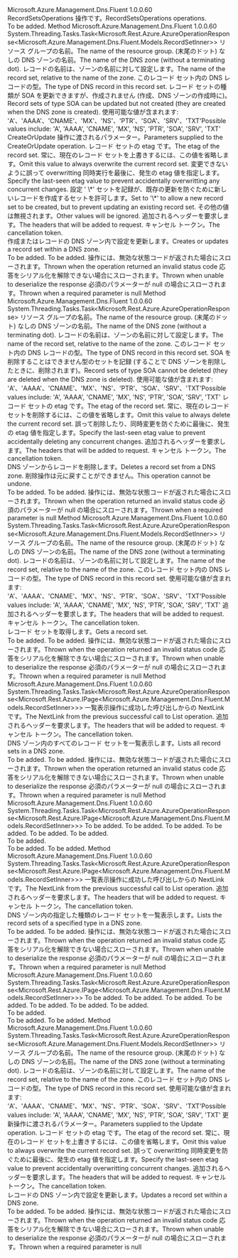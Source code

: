 <Type Name="IRecordSetsOperations" FullName="Microsoft.Azure.Management.Dns.Fluent.IRecordSetsOperations">
  <TypeSignature Language="C#" Value="public interface IRecordSetsOperations" />
  <TypeSignature Language="ILAsm" Value=".class public interface auto ansi abstract IRecordSetsOperations" />
  <TypeSignature Language="DocId" Value="T:Microsoft.Azure.Management.Dns.Fluent.IRecordSetsOperations" />
  <TypeSignature Language="VB.NET" Value="Public Interface IRecordSetsOperations" />
  <TypeSignature Language="F#" Value="type IRecordSetsOperations = interface" />
  <AssemblyInfo>
    <AssemblyName>Microsoft.Azure.Management.Dns.Fluent</AssemblyName>
    <AssemblyVersion>1.0.0.60</AssemblyVersion>
  </AssemblyInfo>
  <Interfaces />
  <Docs>
    <summary>
            <span data-ttu-id="7d63b-101">RecordSetsOperations 操作です。</span><span class="sxs-lookup"><span data-stu-id="7d63b-101">RecordSetsOperations operations.</span></span>
            </summary>
    <remarks>To be added.</remarks>
  </Docs>
  <Members>
    <Member MemberName="CreateOrUpdateWithHttpMessagesAsync">
      <MemberSignature Language="C#" Value="public System.Threading.Tasks.Task&lt;Microsoft.Rest.Azure.AzureOperationResponse&lt;Microsoft.Azure.Management.Dns.Fluent.Models.RecordSetInner&gt;&gt; CreateOrUpdateWithHttpMessagesAsync (string resourceGroupName, string zoneName, string relativeRecordSetName, Microsoft.Azure.Management.Dns.Fluent.Models.RecordType recordType, Microsoft.Azure.Management.Dns.Fluent.Models.RecordSetInner parameters, string ifMatch = null, string ifNoneMatch = null, System.Collections.Generic.Dictionary&lt;string,System.Collections.Generic.List&lt;string&gt;&gt; customHeaders = null, System.Threading.CancellationToken cancellationToken = null);" />
      <MemberSignature Language="ILAsm" Value=".method public hidebysig newslot virtual instance class System.Threading.Tasks.Task`1&lt;class Microsoft.Rest.Azure.AzureOperationResponse`1&lt;class Microsoft.Azure.Management.Dns.Fluent.Models.RecordSetInner&gt;&gt; CreateOrUpdateWithHttpMessagesAsync(string resourceGroupName, string zoneName, string relativeRecordSetName, valuetype Microsoft.Azure.Management.Dns.Fluent.Models.RecordType recordType, class Microsoft.Azure.Management.Dns.Fluent.Models.RecordSetInner parameters, string ifMatch, string ifNoneMatch, class System.Collections.Generic.Dictionary`2&lt;string, class System.Collections.Generic.List`1&lt;string&gt;&gt; customHeaders, valuetype System.Threading.CancellationToken cancellationToken) cil managed" />
      <MemberSignature Language="DocId" Value="M:Microsoft.Azure.Management.Dns.Fluent.IRecordSetsOperations.CreateOrUpdateWithHttpMessagesAsync(System.String,System.String,System.String,Microsoft.Azure.Management.Dns.Fluent.Models.RecordType,Microsoft.Azure.Management.Dns.Fluent.Models.RecordSetInner,System.String,System.String,System.Collections.Generic.Dictionary{System.String,System.Collections.Generic.List{System.String}},System.Threading.CancellationToken)" />
      <MemberSignature Language="F#" Value="abstract member CreateOrUpdateWithHttpMessagesAsync : string * string * string * Microsoft.Azure.Management.Dns.Fluent.Models.RecordType * Microsoft.Azure.Management.Dns.Fluent.Models.RecordSetInner * string * string * System.Collections.Generic.Dictionary&lt;string, System.Collections.Generic.List&lt;string&gt;&gt; * System.Threading.CancellationToken -&gt; System.Threading.Tasks.Task&lt;Microsoft.Rest.Azure.AzureOperationResponse&lt;Microsoft.Azure.Management.Dns.Fluent.Models.RecordSetInner&gt;&gt;" Usage="iRecordSetsOperations.CreateOrUpdateWithHttpMessagesAsync (resourceGroupName, zoneName, relativeRecordSetName, recordType, parameters, ifMatch, ifNoneMatch, customHeaders, cancellationToken)" />
      <MemberType>Method</MemberType>
      <AssemblyInfo>
        <AssemblyName>Microsoft.Azure.Management.Dns.Fluent</AssemblyName>
        <AssemblyVersion>1.0.0.60</AssemblyVersion>
      </AssemblyInfo>
      <ReturnValue>
        <ReturnType>System.Threading.Tasks.Task&lt;Microsoft.Rest.Azure.AzureOperationResponse&lt;Microsoft.Azure.Management.Dns.Fluent.Models.RecordSetInner&gt;&gt;</ReturnType>
      </ReturnValue>
      <Parameters>
        <Parameter Name="resourceGroupName" Type="System.String" />
        <Parameter Name="zoneName" Type="System.String" />
        <Parameter Name="relativeRecordSetName" Type="System.String" />
        <Parameter Name="recordType" Type="Microsoft.Azure.Management.Dns.Fluent.Models.RecordType" />
        <Parameter Name="parameters" Type="Microsoft.Azure.Management.Dns.Fluent.Models.RecordSetInner" />
        <Parameter Name="ifMatch" Type="System.String" />
        <Parameter Name="ifNoneMatch" Type="System.String" />
        <Parameter Name="customHeaders" Type="System.Collections.Generic.Dictionary&lt;System.String,System.Collections.Generic.List&lt;System.String&gt;&gt;" />
        <Parameter Name="cancellationToken" Type="System.Threading.CancellationToken" />
      </Parameters>
      <Docs>
        <param name="resourceGroupName">
            <span data-ttu-id="7d63b-102">リソース グループの名前。</span><span class="sxs-lookup"><span data-stu-id="7d63b-102">The name of the resource group.</span></span>
            </param>
        <param name="zoneName">
            <span data-ttu-id="7d63b-103">(末尾のドット) なしの DNS ゾーンの名前。</span><span class="sxs-lookup"><span data-stu-id="7d63b-103">The name of the DNS zone (without a terminating dot).</span></span>
            </param>
        <param name="relativeRecordSetName">
            <span data-ttu-id="7d63b-104">レコードの名前は、ゾーンの名前に対して設定します。</span><span class="sxs-lookup"><span data-stu-id="7d63b-104">The name of the record set, relative to the name of the zone.</span></span>
            </param>
        <param name="recordType">
            <span data-ttu-id="7d63b-105">このレコード セット内の DNS レコードの型。</span><span class="sxs-lookup"><span data-stu-id="7d63b-105">The type of DNS record in this record set.</span></span> <span data-ttu-id="7d63b-106">レコード セットの種類が SOA を更新できますが、作成されません (作成、DNS ゾーンの作成時に)。</span><span class="sxs-lookup"><span data-stu-id="7d63b-106">Record sets of type SOA can be updated but not created (they are created when the DNS zone is created).</span></span> <span data-ttu-id="7d63b-107">使用可能な値が含まれます: 'A'、'AAAA'、'CNAME'、'MX'、'NS'、'PTR'、'SOA'、'SRV'、'TXT'</span><span class="sxs-lookup"><span data-stu-id="7d63b-107">Possible values include: 'A', 'AAAA', 'CNAME', 'MX', 'NS', 'PTR', 'SOA', 'SRV', 'TXT'</span></span>
            </param>
        <param name="parameters">
            <span data-ttu-id="7d63b-108">CreateOrUpdate 操作に渡されるパラメーター。</span><span class="sxs-lookup"><span data-stu-id="7d63b-108">Parameters supplied to the CreateOrUpdate operation.</span></span>
            </param>
        <param name="ifMatch">
            <span data-ttu-id="7d63b-109">レコード セットの etag です。</span><span class="sxs-lookup"><span data-stu-id="7d63b-109">The etag of the record set.</span></span> <span data-ttu-id="7d63b-110">常に、現在のレコード セットを上書きするには、この値を省略します。</span><span class="sxs-lookup"><span data-stu-id="7d63b-110">Omit this value to always overwrite the current record set.</span></span> <span data-ttu-id="7d63b-111">変更できないように誤って overwritting 同時実行を最後に、発生の etag 値を指定します。</span><span class="sxs-lookup"><span data-stu-id="7d63b-111">Specify the last-seen etag value to prevent accidentally overwritting any concurrent changes.</span></span>
            </param>
        <param name="ifNoneMatch">
            <span data-ttu-id="7d63b-112">設定 ' \*' セットを記録が、既存の更新を防ぐために新しいレコードを作成するセットを許可します。</span><span class="sxs-lookup"><span data-stu-id="7d63b-112">Set to '\*' to allow a new record set to be created, but to prevent updating an existing record set.</span></span> <span data-ttu-id="7d63b-113">その他の値は無視されます。</span><span class="sxs-lookup"><span data-stu-id="7d63b-113">Other values will be ignored.</span></span>
            </param>
        <param name="customHeaders">
            <span data-ttu-id="7d63b-114">追加されるヘッダーを要求します。</span><span class="sxs-lookup"><span data-stu-id="7d63b-114">The headers that will be added to request.</span></span>
            </param>
        <param name="cancellationToken">
            <span data-ttu-id="7d63b-115">キャンセル トークン。</span><span class="sxs-lookup"><span data-stu-id="7d63b-115">The cancellation token.</span></span>
            </param>
        <summary>
            <span data-ttu-id="7d63b-116">作成またはレコードの DNS ゾーン内で設定を更新します。</span><span class="sxs-lookup"><span data-stu-id="7d63b-116">Creates or updates a record set within a DNS zone.</span></span>
            </summary>
        <returns>To be added.</returns>
        <remarks>To be added.</remarks>
        <exception cref="T:Microsoft.Rest.Azure.CloudException">
            <span data-ttu-id="7d63b-117">操作には、無効な状態コードが返された場合にスローされます。</span><span class="sxs-lookup"><span data-stu-id="7d63b-117">Thrown when the operation returned an invalid status code</span></span>
            </exception>
        <exception cref="T:Microsoft.Rest.SerializationException">
            <span data-ttu-id="7d63b-118">応答をシリアル化を解除できない場合にスローされます。</span><span class="sxs-lookup"><span data-stu-id="7d63b-118">Thrown when unable to deserialize the response</span></span>
            </exception>
        <exception cref="T:Microsoft.Rest.ValidationException">
            <span data-ttu-id="7d63b-119">必須のパラメーターが null の場合にスローされます。</span><span class="sxs-lookup"><span data-stu-id="7d63b-119">Thrown when a required parameter is null</span></span>
            </exception>
      </Docs>
    </Member>
    <Member MemberName="DeleteWithHttpMessagesAsync">
      <MemberSignature Language="C#" Value="public System.Threading.Tasks.Task&lt;Microsoft.Rest.Azure.AzureOperationResponse&gt; DeleteWithHttpMessagesAsync (string resourceGroupName, string zoneName, string relativeRecordSetName, Microsoft.Azure.Management.Dns.Fluent.Models.RecordType recordType, string ifMatch = null, System.Collections.Generic.Dictionary&lt;string,System.Collections.Generic.List&lt;string&gt;&gt; customHeaders = null, System.Threading.CancellationToken cancellationToken = null);" />
      <MemberSignature Language="ILAsm" Value=".method public hidebysig newslot virtual instance class System.Threading.Tasks.Task`1&lt;class Microsoft.Rest.Azure.AzureOperationResponse&gt; DeleteWithHttpMessagesAsync(string resourceGroupName, string zoneName, string relativeRecordSetName, valuetype Microsoft.Azure.Management.Dns.Fluent.Models.RecordType recordType, string ifMatch, class System.Collections.Generic.Dictionary`2&lt;string, class System.Collections.Generic.List`1&lt;string&gt;&gt; customHeaders, valuetype System.Threading.CancellationToken cancellationToken) cil managed" />
      <MemberSignature Language="DocId" Value="M:Microsoft.Azure.Management.Dns.Fluent.IRecordSetsOperations.DeleteWithHttpMessagesAsync(System.String,System.String,System.String,Microsoft.Azure.Management.Dns.Fluent.Models.RecordType,System.String,System.Collections.Generic.Dictionary{System.String,System.Collections.Generic.List{System.String}},System.Threading.CancellationToken)" />
      <MemberSignature Language="F#" Value="abstract member DeleteWithHttpMessagesAsync : string * string * string * Microsoft.Azure.Management.Dns.Fluent.Models.RecordType * string * System.Collections.Generic.Dictionary&lt;string, System.Collections.Generic.List&lt;string&gt;&gt; * System.Threading.CancellationToken -&gt; System.Threading.Tasks.Task&lt;Microsoft.Rest.Azure.AzureOperationResponse&gt;" Usage="iRecordSetsOperations.DeleteWithHttpMessagesAsync (resourceGroupName, zoneName, relativeRecordSetName, recordType, ifMatch, customHeaders, cancellationToken)" />
      <MemberType>Method</MemberType>
      <AssemblyInfo>
        <AssemblyName>Microsoft.Azure.Management.Dns.Fluent</AssemblyName>
        <AssemblyVersion>1.0.0.60</AssemblyVersion>
      </AssemblyInfo>
      <ReturnValue>
        <ReturnType>System.Threading.Tasks.Task&lt;Microsoft.Rest.Azure.AzureOperationResponse&gt;</ReturnType>
      </ReturnValue>
      <Parameters>
        <Parameter Name="resourceGroupName" Type="System.String" />
        <Parameter Name="zoneName" Type="System.String" />
        <Parameter Name="relativeRecordSetName" Type="System.String" />
        <Parameter Name="recordType" Type="Microsoft.Azure.Management.Dns.Fluent.Models.RecordType" />
        <Parameter Name="ifMatch" Type="System.String" />
        <Parameter Name="customHeaders" Type="System.Collections.Generic.Dictionary&lt;System.String,System.Collections.Generic.List&lt;System.String&gt;&gt;" />
        <Parameter Name="cancellationToken" Type="System.Threading.CancellationToken" />
      </Parameters>
      <Docs>
        <param name="resourceGroupName">
            <span data-ttu-id="7d63b-120">リソース グループの名前。</span><span class="sxs-lookup"><span data-stu-id="7d63b-120">The name of the resource group.</span></span>
            </param>
        <param name="zoneName">
            <span data-ttu-id="7d63b-121">(末尾のドット) なしの DNS ゾーンの名前。</span><span class="sxs-lookup"><span data-stu-id="7d63b-121">The name of the DNS zone (without a terminating dot).</span></span>
            </param>
        <param name="relativeRecordSetName">
            <span data-ttu-id="7d63b-122">レコードの名前は、ゾーンの名前に対して設定します。</span><span class="sxs-lookup"><span data-stu-id="7d63b-122">The name of the record set, relative to the name of the zone.</span></span>
            </param>
        <param name="recordType">
            <span data-ttu-id="7d63b-123">このレコード セット内の DNS レコードの型。</span><span class="sxs-lookup"><span data-stu-id="7d63b-123">The type of DNS record in this record set.</span></span> <span data-ttu-id="7d63b-124">SOA を削除することはできません型のセットを記録 (することで DNS ゾーンを削除したときに、削除されます)。</span><span class="sxs-lookup"><span data-stu-id="7d63b-124">Record sets of type SOA cannot be deleted (they are deleted when the DNS zone is deleted).</span></span>
            <span data-ttu-id="7d63b-125">使用可能な値が含まれます: 'A'、'AAAA'、'CNAME'、'MX'、'NS'、'PTR'、'SOA'、'SRV'、'TXT'</span><span class="sxs-lookup"><span data-stu-id="7d63b-125">Possible values include: 'A', 'AAAA', 'CNAME', 'MX', 'NS', 'PTR', 'SOA', 'SRV', 'TXT'</span></span>
            </param>
        <param name="ifMatch">
            <span data-ttu-id="7d63b-126">レコード セットの etag です。</span><span class="sxs-lookup"><span data-stu-id="7d63b-126">The etag of the record set.</span></span> <span data-ttu-id="7d63b-127">常に、現在のレコード セットを削除するには、この値を省略します。</span><span class="sxs-lookup"><span data-stu-id="7d63b-127">Omit this value to always delete the current record set.</span></span> <span data-ttu-id="7d63b-128">誤って削除したり、同時変更を防ぐために最後に、発生の etag 値を指定します。</span><span class="sxs-lookup"><span data-stu-id="7d63b-128">Specify the last-seen etag value to prevent accidentally deleting any concurrent changes.</span></span>
            </param>
        <param name="customHeaders">
            <span data-ttu-id="7d63b-129">追加されるヘッダーを要求します。</span><span class="sxs-lookup"><span data-stu-id="7d63b-129">The headers that will be added to request.</span></span>
            </param>
        <param name="cancellationToken">
            <span data-ttu-id="7d63b-130">キャンセル トークン。</span><span class="sxs-lookup"><span data-stu-id="7d63b-130">The cancellation token.</span></span>
            </param>
        <summary>
            <span data-ttu-id="7d63b-131">DNS ゾーンからレコードを削除します。</span><span class="sxs-lookup"><span data-stu-id="7d63b-131">Deletes a record set from a DNS zone.</span></span> <span data-ttu-id="7d63b-132">削除操作は元に戻すことができません。</span><span class="sxs-lookup"><span data-stu-id="7d63b-132">This operation cannot be undone.</span></span>
            </summary>
        <returns>To be added.</returns>
        <remarks>To be added.</remarks>
        <exception cref="T:Microsoft.Rest.Azure.CloudException">
            <span data-ttu-id="7d63b-133">操作には、無効な状態コードが返された場合にスローされます。</span><span class="sxs-lookup"><span data-stu-id="7d63b-133">Thrown when the operation returned an invalid status code</span></span>
            </exception>
        <exception cref="T:Microsoft.Rest.ValidationException">
            <span data-ttu-id="7d63b-134">必須のパラメーターが null の場合にスローされます。</span><span class="sxs-lookup"><span data-stu-id="7d63b-134">Thrown when a required parameter is null</span></span>
            </exception>
      </Docs>
    </Member>
    <Member MemberName="GetWithHttpMessagesAsync">
      <MemberSignature Language="C#" Value="public System.Threading.Tasks.Task&lt;Microsoft.Rest.Azure.AzureOperationResponse&lt;Microsoft.Azure.Management.Dns.Fluent.Models.RecordSetInner&gt;&gt; GetWithHttpMessagesAsync (string resourceGroupName, string zoneName, string relativeRecordSetName, Microsoft.Azure.Management.Dns.Fluent.Models.RecordType recordType, System.Collections.Generic.Dictionary&lt;string,System.Collections.Generic.List&lt;string&gt;&gt; customHeaders = null, System.Threading.CancellationToken cancellationToken = null);" />
      <MemberSignature Language="ILAsm" Value=".method public hidebysig newslot virtual instance class System.Threading.Tasks.Task`1&lt;class Microsoft.Rest.Azure.AzureOperationResponse`1&lt;class Microsoft.Azure.Management.Dns.Fluent.Models.RecordSetInner&gt;&gt; GetWithHttpMessagesAsync(string resourceGroupName, string zoneName, string relativeRecordSetName, valuetype Microsoft.Azure.Management.Dns.Fluent.Models.RecordType recordType, class System.Collections.Generic.Dictionary`2&lt;string, class System.Collections.Generic.List`1&lt;string&gt;&gt; customHeaders, valuetype System.Threading.CancellationToken cancellationToken) cil managed" />
      <MemberSignature Language="DocId" Value="M:Microsoft.Azure.Management.Dns.Fluent.IRecordSetsOperations.GetWithHttpMessagesAsync(System.String,System.String,System.String,Microsoft.Azure.Management.Dns.Fluent.Models.RecordType,System.Collections.Generic.Dictionary{System.String,System.Collections.Generic.List{System.String}},System.Threading.CancellationToken)" />
      <MemberSignature Language="F#" Value="abstract member GetWithHttpMessagesAsync : string * string * string * Microsoft.Azure.Management.Dns.Fluent.Models.RecordType * System.Collections.Generic.Dictionary&lt;string, System.Collections.Generic.List&lt;string&gt;&gt; * System.Threading.CancellationToken -&gt; System.Threading.Tasks.Task&lt;Microsoft.Rest.Azure.AzureOperationResponse&lt;Microsoft.Azure.Management.Dns.Fluent.Models.RecordSetInner&gt;&gt;" Usage="iRecordSetsOperations.GetWithHttpMessagesAsync (resourceGroupName, zoneName, relativeRecordSetName, recordType, customHeaders, cancellationToken)" />
      <MemberType>Method</MemberType>
      <AssemblyInfo>
        <AssemblyName>Microsoft.Azure.Management.Dns.Fluent</AssemblyName>
        <AssemblyVersion>1.0.0.60</AssemblyVersion>
      </AssemblyInfo>
      <ReturnValue>
        <ReturnType>System.Threading.Tasks.Task&lt;Microsoft.Rest.Azure.AzureOperationResponse&lt;Microsoft.Azure.Management.Dns.Fluent.Models.RecordSetInner&gt;&gt;</ReturnType>
      </ReturnValue>
      <Parameters>
        <Parameter Name="resourceGroupName" Type="System.String" />
        <Parameter Name="zoneName" Type="System.String" />
        <Parameter Name="relativeRecordSetName" Type="System.String" />
        <Parameter Name="recordType" Type="Microsoft.Azure.Management.Dns.Fluent.Models.RecordType" />
        <Parameter Name="customHeaders" Type="System.Collections.Generic.Dictionary&lt;System.String,System.Collections.Generic.List&lt;System.String&gt;&gt;" />
        <Parameter Name="cancellationToken" Type="System.Threading.CancellationToken" />
      </Parameters>
      <Docs>
        <param name="resourceGroupName">
            <span data-ttu-id="7d63b-135">リソース グループの名前。</span><span class="sxs-lookup"><span data-stu-id="7d63b-135">The name of the resource group.</span></span>
            </param>
        <param name="zoneName">
            <span data-ttu-id="7d63b-136">(末尾のドット) なしの DNS ゾーンの名前。</span><span class="sxs-lookup"><span data-stu-id="7d63b-136">The name of the DNS zone (without a terminating dot).</span></span>
            </param>
        <param name="relativeRecordSetName">
            <span data-ttu-id="7d63b-137">レコードの名前は、ゾーンの名前に対して設定します。</span><span class="sxs-lookup"><span data-stu-id="7d63b-137">The name of the record set, relative to the name of the zone.</span></span>
            </param>
        <param name="recordType">
            <span data-ttu-id="7d63b-138">このレコード セット内の DNS レコードの型。</span><span class="sxs-lookup"><span data-stu-id="7d63b-138">The type of DNS record in this record set.</span></span> <span data-ttu-id="7d63b-139">使用可能な値が含まれます: 'A'、'AAAA'、'CNAME'、'MX'、'NS'、'PTR'、'SOA'、'SRV'、'TXT'</span><span class="sxs-lookup"><span data-stu-id="7d63b-139">Possible values include: 'A', 'AAAA', 'CNAME', 'MX', 'NS', 'PTR', 'SOA', 'SRV', 'TXT'</span></span>
            </param>
        <param name="customHeaders">
            <span data-ttu-id="7d63b-140">追加されるヘッダーを要求します。</span><span class="sxs-lookup"><span data-stu-id="7d63b-140">The headers that will be added to request.</span></span>
            </param>
        <param name="cancellationToken">
            <span data-ttu-id="7d63b-141">キャンセル トークン。</span><span class="sxs-lookup"><span data-stu-id="7d63b-141">The cancellation token.</span></span>
            </param>
        <summary>
            <span data-ttu-id="7d63b-142">レコード セットを取得します。</span><span class="sxs-lookup"><span data-stu-id="7d63b-142">Gets a record set.</span></span>
            </summary>
        <returns>To be added.</returns>
        <remarks>To be added.</remarks>
        <exception cref="T:Microsoft.Rest.Azure.CloudException">
            <span data-ttu-id="7d63b-143">操作には、無効な状態コードが返された場合にスローされます。</span><span class="sxs-lookup"><span data-stu-id="7d63b-143">Thrown when the operation returned an invalid status code</span></span>
            </exception>
        <exception cref="T:Microsoft.Rest.SerializationException">
            <span data-ttu-id="7d63b-144">応答をシリアル化を解除できない場合にスローされます。</span><span class="sxs-lookup"><span data-stu-id="7d63b-144">Thrown when unable to deserialize the response</span></span>
            </exception>
        <exception cref="T:Microsoft.Rest.ValidationException">
            <span data-ttu-id="7d63b-145">必須のパラメーターが null の場合にスローされます。</span><span class="sxs-lookup"><span data-stu-id="7d63b-145">Thrown when a required parameter is null</span></span>
            </exception>
      </Docs>
    </Member>
    <Member MemberName="ListByDnsZoneNextWithHttpMessagesAsync">
      <MemberSignature Language="C#" Value="public System.Threading.Tasks.Task&lt;Microsoft.Rest.Azure.AzureOperationResponse&lt;Microsoft.Rest.Azure.IPage&lt;Microsoft.Azure.Management.Dns.Fluent.Models.RecordSetInner&gt;&gt;&gt; ListByDnsZoneNextWithHttpMessagesAsync (string nextPageLink, System.Collections.Generic.Dictionary&lt;string,System.Collections.Generic.List&lt;string&gt;&gt; customHeaders = null, System.Threading.CancellationToken cancellationToken = null);" />
      <MemberSignature Language="ILAsm" Value=".method public hidebysig newslot virtual instance class System.Threading.Tasks.Task`1&lt;class Microsoft.Rest.Azure.AzureOperationResponse`1&lt;class Microsoft.Rest.Azure.IPage`1&lt;class Microsoft.Azure.Management.Dns.Fluent.Models.RecordSetInner&gt;&gt;&gt; ListByDnsZoneNextWithHttpMessagesAsync(string nextPageLink, class System.Collections.Generic.Dictionary`2&lt;string, class System.Collections.Generic.List`1&lt;string&gt;&gt; customHeaders, valuetype System.Threading.CancellationToken cancellationToken) cil managed" />
      <MemberSignature Language="DocId" Value="M:Microsoft.Azure.Management.Dns.Fluent.IRecordSetsOperations.ListByDnsZoneNextWithHttpMessagesAsync(System.String,System.Collections.Generic.Dictionary{System.String,System.Collections.Generic.List{System.String}},System.Threading.CancellationToken)" />
      <MemberSignature Language="F#" Value="abstract member ListByDnsZoneNextWithHttpMessagesAsync : string * System.Collections.Generic.Dictionary&lt;string, System.Collections.Generic.List&lt;string&gt;&gt; * System.Threading.CancellationToken -&gt; System.Threading.Tasks.Task&lt;Microsoft.Rest.Azure.AzureOperationResponse&lt;Microsoft.Rest.Azure.IPage&lt;Microsoft.Azure.Management.Dns.Fluent.Models.RecordSetInner&gt;&gt;&gt;" Usage="iRecordSetsOperations.ListByDnsZoneNextWithHttpMessagesAsync (nextPageLink, customHeaders, cancellationToken)" />
      <MemberType>Method</MemberType>
      <AssemblyInfo>
        <AssemblyName>Microsoft.Azure.Management.Dns.Fluent</AssemblyName>
        <AssemblyVersion>1.0.0.60</AssemblyVersion>
      </AssemblyInfo>
      <ReturnValue>
        <ReturnType>System.Threading.Tasks.Task&lt;Microsoft.Rest.Azure.AzureOperationResponse&lt;Microsoft.Rest.Azure.IPage&lt;Microsoft.Azure.Management.Dns.Fluent.Models.RecordSetInner&gt;&gt;&gt;</ReturnType>
      </ReturnValue>
      <Parameters>
        <Parameter Name="nextPageLink" Type="System.String" />
        <Parameter Name="customHeaders" Type="System.Collections.Generic.Dictionary&lt;System.String,System.Collections.Generic.List&lt;System.String&gt;&gt;" />
        <Parameter Name="cancellationToken" Type="System.Threading.CancellationToken" />
      </Parameters>
      <Docs>
        <param name="nextPageLink">
            <span data-ttu-id="7d63b-146">一覧表示操作に成功した呼び出しからの NextLink です。</span><span class="sxs-lookup"><span data-stu-id="7d63b-146">The NextLink from the previous successful call to List operation.</span></span>
            </param>
        <param name="customHeaders">
            <span data-ttu-id="7d63b-147">追加されるヘッダーを要求します。</span><span class="sxs-lookup"><span data-stu-id="7d63b-147">The headers that will be added to request.</span></span>
            </param>
        <param name="cancellationToken">
            <span data-ttu-id="7d63b-148">キャンセル トークン。</span><span class="sxs-lookup"><span data-stu-id="7d63b-148">The cancellation token.</span></span>
            </param>
        <summary>
            <span data-ttu-id="7d63b-149">DNS ゾーン内のすべてのレコード セットを一覧表示します。</span><span class="sxs-lookup"><span data-stu-id="7d63b-149">Lists all record sets in a DNS zone.</span></span>
            </summary>
        <returns>To be added.</returns>
        <remarks>To be added.</remarks>
        <exception cref="T:Microsoft.Rest.Azure.CloudException">
            <span data-ttu-id="7d63b-150">操作には、無効な状態コードが返された場合にスローされます。</span><span class="sxs-lookup"><span data-stu-id="7d63b-150">Thrown when the operation returned an invalid status code</span></span>
            </exception>
        <exception cref="T:Microsoft.Rest.SerializationException">
            <span data-ttu-id="7d63b-151">応答をシリアル化を解除できない場合にスローされます。</span><span class="sxs-lookup"><span data-stu-id="7d63b-151">Thrown when unable to deserialize the response</span></span>
            </exception>
        <exception cref="T:Microsoft.Rest.ValidationException">
            <span data-ttu-id="7d63b-152">必須のパラメーターが null の場合にスローされます。</span><span class="sxs-lookup"><span data-stu-id="7d63b-152">Thrown when a required parameter is null</span></span>
            </exception>
      </Docs>
    </Member>
    <Member MemberName="ListByDnsZoneWithHttpMessagesAsync">
      <MemberSignature Language="C#" Value="public System.Threading.Tasks.Task&lt;Microsoft.Rest.Azure.AzureOperationResponse&lt;Microsoft.Rest.Azure.IPage&lt;Microsoft.Azure.Management.Dns.Fluent.Models.RecordSetInner&gt;&gt;&gt; ListByDnsZoneWithHttpMessagesAsync (string resourceGroupName, string zoneName, Nullable&lt;int&gt; top = null, string recordsetnamesuffix = null, System.Collections.Generic.Dictionary&lt;string,System.Collections.Generic.List&lt;string&gt;&gt; customHeaders = null, System.Threading.CancellationToken cancellationToken = null);" />
      <MemberSignature Language="ILAsm" Value=".method public hidebysig newslot virtual instance class System.Threading.Tasks.Task`1&lt;class Microsoft.Rest.Azure.AzureOperationResponse`1&lt;class Microsoft.Rest.Azure.IPage`1&lt;class Microsoft.Azure.Management.Dns.Fluent.Models.RecordSetInner&gt;&gt;&gt; ListByDnsZoneWithHttpMessagesAsync(string resourceGroupName, string zoneName, valuetype System.Nullable`1&lt;int32&gt; top, string recordsetnamesuffix, class System.Collections.Generic.Dictionary`2&lt;string, class System.Collections.Generic.List`1&lt;string&gt;&gt; customHeaders, valuetype System.Threading.CancellationToken cancellationToken) cil managed" />
      <MemberSignature Language="DocId" Value="M:Microsoft.Azure.Management.Dns.Fluent.IRecordSetsOperations.ListByDnsZoneWithHttpMessagesAsync(System.String,System.String,System.Nullable{System.Int32},System.String,System.Collections.Generic.Dictionary{System.String,System.Collections.Generic.List{System.String}},System.Threading.CancellationToken)" />
      <MemberSignature Language="F#" Value="abstract member ListByDnsZoneWithHttpMessagesAsync : string * string * Nullable&lt;int&gt; * string * System.Collections.Generic.Dictionary&lt;string, System.Collections.Generic.List&lt;string&gt;&gt; * System.Threading.CancellationToken -&gt; System.Threading.Tasks.Task&lt;Microsoft.Rest.Azure.AzureOperationResponse&lt;Microsoft.Rest.Azure.IPage&lt;Microsoft.Azure.Management.Dns.Fluent.Models.RecordSetInner&gt;&gt;&gt;" Usage="iRecordSetsOperations.ListByDnsZoneWithHttpMessagesAsync (resourceGroupName, zoneName, top, recordsetnamesuffix, customHeaders, cancellationToken)" />
      <MemberType>Method</MemberType>
      <AssemblyInfo>
        <AssemblyName>Microsoft.Azure.Management.Dns.Fluent</AssemblyName>
        <AssemblyVersion>1.0.0.60</AssemblyVersion>
      </AssemblyInfo>
      <ReturnValue>
        <ReturnType>System.Threading.Tasks.Task&lt;Microsoft.Rest.Azure.AzureOperationResponse&lt;Microsoft.Rest.Azure.IPage&lt;Microsoft.Azure.Management.Dns.Fluent.Models.RecordSetInner&gt;&gt;&gt;</ReturnType>
      </ReturnValue>
      <Parameters>
        <Parameter Name="resourceGroupName" Type="System.String" />
        <Parameter Name="zoneName" Type="System.String" />
        <Parameter Name="top" Type="System.Nullable&lt;System.Int32&gt;" />
        <Parameter Name="recordsetnamesuffix" Type="System.String" />
        <Parameter Name="customHeaders" Type="System.Collections.Generic.Dictionary&lt;System.String,System.Collections.Generic.List&lt;System.String&gt;&gt;" />
        <Parameter Name="cancellationToken" Type="System.Threading.CancellationToken" />
      </Parameters>
      <Docs>
        <param name="resourceGroupName">To be added.</param>
        <param name="zoneName">To be added.</param>
        <param name="top">To be added.</param>
        <param name="recordsetnamesuffix">To be added.</param>
        <param name="customHeaders">To be added.</param>
        <param name="cancellationToken">To be added.</param>
        <summary>To be added.</summary>
        <returns>To be added.</returns>
        <remarks>To be added.</remarks>
      </Docs>
    </Member>
    <Member MemberName="ListByTypeNextWithHttpMessagesAsync">
      <MemberSignature Language="C#" Value="public System.Threading.Tasks.Task&lt;Microsoft.Rest.Azure.AzureOperationResponse&lt;Microsoft.Rest.Azure.IPage&lt;Microsoft.Azure.Management.Dns.Fluent.Models.RecordSetInner&gt;&gt;&gt; ListByTypeNextWithHttpMessagesAsync (string nextPageLink, System.Collections.Generic.Dictionary&lt;string,System.Collections.Generic.List&lt;string&gt;&gt; customHeaders = null, System.Threading.CancellationToken cancellationToken = null);" />
      <MemberSignature Language="ILAsm" Value=".method public hidebysig newslot virtual instance class System.Threading.Tasks.Task`1&lt;class Microsoft.Rest.Azure.AzureOperationResponse`1&lt;class Microsoft.Rest.Azure.IPage`1&lt;class Microsoft.Azure.Management.Dns.Fluent.Models.RecordSetInner&gt;&gt;&gt; ListByTypeNextWithHttpMessagesAsync(string nextPageLink, class System.Collections.Generic.Dictionary`2&lt;string, class System.Collections.Generic.List`1&lt;string&gt;&gt; customHeaders, valuetype System.Threading.CancellationToken cancellationToken) cil managed" />
      <MemberSignature Language="DocId" Value="M:Microsoft.Azure.Management.Dns.Fluent.IRecordSetsOperations.ListByTypeNextWithHttpMessagesAsync(System.String,System.Collections.Generic.Dictionary{System.String,System.Collections.Generic.List{System.String}},System.Threading.CancellationToken)" />
      <MemberSignature Language="F#" Value="abstract member ListByTypeNextWithHttpMessagesAsync : string * System.Collections.Generic.Dictionary&lt;string, System.Collections.Generic.List&lt;string&gt;&gt; * System.Threading.CancellationToken -&gt; System.Threading.Tasks.Task&lt;Microsoft.Rest.Azure.AzureOperationResponse&lt;Microsoft.Rest.Azure.IPage&lt;Microsoft.Azure.Management.Dns.Fluent.Models.RecordSetInner&gt;&gt;&gt;" Usage="iRecordSetsOperations.ListByTypeNextWithHttpMessagesAsync (nextPageLink, customHeaders, cancellationToken)" />
      <MemberType>Method</MemberType>
      <AssemblyInfo>
        <AssemblyName>Microsoft.Azure.Management.Dns.Fluent</AssemblyName>
        <AssemblyVersion>1.0.0.60</AssemblyVersion>
      </AssemblyInfo>
      <ReturnValue>
        <ReturnType>System.Threading.Tasks.Task&lt;Microsoft.Rest.Azure.AzureOperationResponse&lt;Microsoft.Rest.Azure.IPage&lt;Microsoft.Azure.Management.Dns.Fluent.Models.RecordSetInner&gt;&gt;&gt;</ReturnType>
      </ReturnValue>
      <Parameters>
        <Parameter Name="nextPageLink" Type="System.String" />
        <Parameter Name="customHeaders" Type="System.Collections.Generic.Dictionary&lt;System.String,System.Collections.Generic.List&lt;System.String&gt;&gt;" />
        <Parameter Name="cancellationToken" Type="System.Threading.CancellationToken" />
      </Parameters>
      <Docs>
        <param name="nextPageLink">
            <span data-ttu-id="7d63b-153">一覧表示操作に成功した呼び出しからの NextLink です。</span><span class="sxs-lookup"><span data-stu-id="7d63b-153">The NextLink from the previous successful call to List operation.</span></span>
            </param>
        <param name="customHeaders">
            <span data-ttu-id="7d63b-154">追加されるヘッダーを要求します。</span><span class="sxs-lookup"><span data-stu-id="7d63b-154">The headers that will be added to request.</span></span>
            </param>
        <param name="cancellationToken">
            <span data-ttu-id="7d63b-155">キャンセル トークン。</span><span class="sxs-lookup"><span data-stu-id="7d63b-155">The cancellation token.</span></span>
            </param>
        <summary>
            <span data-ttu-id="7d63b-156">DNS ゾーン内の指定した種類のレコード セットを一覧表示します。</span><span class="sxs-lookup"><span data-stu-id="7d63b-156">Lists the record sets of a specified type in a DNS zone.</span></span>
            </summary>
        <returns>To be added.</returns>
        <remarks>To be added.</remarks>
        <exception cref="T:Microsoft.Rest.Azure.CloudException">
            <span data-ttu-id="7d63b-157">操作には、無効な状態コードが返された場合にスローされます。</span><span class="sxs-lookup"><span data-stu-id="7d63b-157">Thrown when the operation returned an invalid status code</span></span>
            </exception>
        <exception cref="T:Microsoft.Rest.SerializationException">
            <span data-ttu-id="7d63b-158">応答をシリアル化を解除できない場合にスローされます。</span><span class="sxs-lookup"><span data-stu-id="7d63b-158">Thrown when unable to deserialize the response</span></span>
            </exception>
        <exception cref="T:Microsoft.Rest.ValidationException">
            <span data-ttu-id="7d63b-159">必須のパラメーターが null の場合にスローされます。</span><span class="sxs-lookup"><span data-stu-id="7d63b-159">Thrown when a required parameter is null</span></span>
            </exception>
      </Docs>
    </Member>
    <Member MemberName="ListByTypeWithHttpMessagesAsync">
      <MemberSignature Language="C#" Value="public System.Threading.Tasks.Task&lt;Microsoft.Rest.Azure.AzureOperationResponse&lt;Microsoft.Rest.Azure.IPage&lt;Microsoft.Azure.Management.Dns.Fluent.Models.RecordSetInner&gt;&gt;&gt; ListByTypeWithHttpMessagesAsync (string resourceGroupName, string zoneName, Microsoft.Azure.Management.Dns.Fluent.Models.RecordType recordType, Nullable&lt;int&gt; top = null, string recordsetnamesuffix = null, System.Collections.Generic.Dictionary&lt;string,System.Collections.Generic.List&lt;string&gt;&gt; customHeaders = null, System.Threading.CancellationToken cancellationToken = null);" />
      <MemberSignature Language="ILAsm" Value=".method public hidebysig newslot virtual instance class System.Threading.Tasks.Task`1&lt;class Microsoft.Rest.Azure.AzureOperationResponse`1&lt;class Microsoft.Rest.Azure.IPage`1&lt;class Microsoft.Azure.Management.Dns.Fluent.Models.RecordSetInner&gt;&gt;&gt; ListByTypeWithHttpMessagesAsync(string resourceGroupName, string zoneName, valuetype Microsoft.Azure.Management.Dns.Fluent.Models.RecordType recordType, valuetype System.Nullable`1&lt;int32&gt; top, string recordsetnamesuffix, class System.Collections.Generic.Dictionary`2&lt;string, class System.Collections.Generic.List`1&lt;string&gt;&gt; customHeaders, valuetype System.Threading.CancellationToken cancellationToken) cil managed" />
      <MemberSignature Language="DocId" Value="M:Microsoft.Azure.Management.Dns.Fluent.IRecordSetsOperations.ListByTypeWithHttpMessagesAsync(System.String,System.String,Microsoft.Azure.Management.Dns.Fluent.Models.RecordType,System.Nullable{System.Int32},System.String,System.Collections.Generic.Dictionary{System.String,System.Collections.Generic.List{System.String}},System.Threading.CancellationToken)" />
      <MemberSignature Language="F#" Value="abstract member ListByTypeWithHttpMessagesAsync : string * string * Microsoft.Azure.Management.Dns.Fluent.Models.RecordType * Nullable&lt;int&gt; * string * System.Collections.Generic.Dictionary&lt;string, System.Collections.Generic.List&lt;string&gt;&gt; * System.Threading.CancellationToken -&gt; System.Threading.Tasks.Task&lt;Microsoft.Rest.Azure.AzureOperationResponse&lt;Microsoft.Rest.Azure.IPage&lt;Microsoft.Azure.Management.Dns.Fluent.Models.RecordSetInner&gt;&gt;&gt;" Usage="iRecordSetsOperations.ListByTypeWithHttpMessagesAsync (resourceGroupName, zoneName, recordType, top, recordsetnamesuffix, customHeaders, cancellationToken)" />
      <MemberType>Method</MemberType>
      <AssemblyInfo>
        <AssemblyName>Microsoft.Azure.Management.Dns.Fluent</AssemblyName>
        <AssemblyVersion>1.0.0.60</AssemblyVersion>
      </AssemblyInfo>
      <ReturnValue>
        <ReturnType>System.Threading.Tasks.Task&lt;Microsoft.Rest.Azure.AzureOperationResponse&lt;Microsoft.Rest.Azure.IPage&lt;Microsoft.Azure.Management.Dns.Fluent.Models.RecordSetInner&gt;&gt;&gt;</ReturnType>
      </ReturnValue>
      <Parameters>
        <Parameter Name="resourceGroupName" Type="System.String" />
        <Parameter Name="zoneName" Type="System.String" />
        <Parameter Name="recordType" Type="Microsoft.Azure.Management.Dns.Fluent.Models.RecordType" />
        <Parameter Name="top" Type="System.Nullable&lt;System.Int32&gt;" />
        <Parameter Name="recordsetnamesuffix" Type="System.String" />
        <Parameter Name="customHeaders" Type="System.Collections.Generic.Dictionary&lt;System.String,System.Collections.Generic.List&lt;System.String&gt;&gt;" />
        <Parameter Name="cancellationToken" Type="System.Threading.CancellationToken" />
      </Parameters>
      <Docs>
        <param name="resourceGroupName">To be added.</param>
        <param name="zoneName">To be added.</param>
        <param name="recordType">To be added.</param>
        <param name="top">To be added.</param>
        <param name="recordsetnamesuffix">To be added.</param>
        <param name="customHeaders">To be added.</param>
        <param name="cancellationToken">To be added.</param>
        <summary>To be added.</summary>
        <returns>To be added.</returns>
        <remarks>To be added.</remarks>
      </Docs>
    </Member>
    <Member MemberName="UpdateWithHttpMessagesAsync">
      <MemberSignature Language="C#" Value="public System.Threading.Tasks.Task&lt;Microsoft.Rest.Azure.AzureOperationResponse&lt;Microsoft.Azure.Management.Dns.Fluent.Models.RecordSetInner&gt;&gt; UpdateWithHttpMessagesAsync (string resourceGroupName, string zoneName, string relativeRecordSetName, Microsoft.Azure.Management.Dns.Fluent.Models.RecordType recordType, Microsoft.Azure.Management.Dns.Fluent.Models.RecordSetInner parameters, string ifMatch = null, System.Collections.Generic.Dictionary&lt;string,System.Collections.Generic.List&lt;string&gt;&gt; customHeaders = null, System.Threading.CancellationToken cancellationToken = null);" />
      <MemberSignature Language="ILAsm" Value=".method public hidebysig newslot virtual instance class System.Threading.Tasks.Task`1&lt;class Microsoft.Rest.Azure.AzureOperationResponse`1&lt;class Microsoft.Azure.Management.Dns.Fluent.Models.RecordSetInner&gt;&gt; UpdateWithHttpMessagesAsync(string resourceGroupName, string zoneName, string relativeRecordSetName, valuetype Microsoft.Azure.Management.Dns.Fluent.Models.RecordType recordType, class Microsoft.Azure.Management.Dns.Fluent.Models.RecordSetInner parameters, string ifMatch, class System.Collections.Generic.Dictionary`2&lt;string, class System.Collections.Generic.List`1&lt;string&gt;&gt; customHeaders, valuetype System.Threading.CancellationToken cancellationToken) cil managed" />
      <MemberSignature Language="DocId" Value="M:Microsoft.Azure.Management.Dns.Fluent.IRecordSetsOperations.UpdateWithHttpMessagesAsync(System.String,System.String,System.String,Microsoft.Azure.Management.Dns.Fluent.Models.RecordType,Microsoft.Azure.Management.Dns.Fluent.Models.RecordSetInner,System.String,System.Collections.Generic.Dictionary{System.String,System.Collections.Generic.List{System.String}},System.Threading.CancellationToken)" />
      <MemberSignature Language="F#" Value="abstract member UpdateWithHttpMessagesAsync : string * string * string * Microsoft.Azure.Management.Dns.Fluent.Models.RecordType * Microsoft.Azure.Management.Dns.Fluent.Models.RecordSetInner * string * System.Collections.Generic.Dictionary&lt;string, System.Collections.Generic.List&lt;string&gt;&gt; * System.Threading.CancellationToken -&gt; System.Threading.Tasks.Task&lt;Microsoft.Rest.Azure.AzureOperationResponse&lt;Microsoft.Azure.Management.Dns.Fluent.Models.RecordSetInner&gt;&gt;" Usage="iRecordSetsOperations.UpdateWithHttpMessagesAsync (resourceGroupName, zoneName, relativeRecordSetName, recordType, parameters, ifMatch, customHeaders, cancellationToken)" />
      <MemberType>Method</MemberType>
      <AssemblyInfo>
        <AssemblyName>Microsoft.Azure.Management.Dns.Fluent</AssemblyName>
        <AssemblyVersion>1.0.0.60</AssemblyVersion>
      </AssemblyInfo>
      <ReturnValue>
        <ReturnType>System.Threading.Tasks.Task&lt;Microsoft.Rest.Azure.AzureOperationResponse&lt;Microsoft.Azure.Management.Dns.Fluent.Models.RecordSetInner&gt;&gt;</ReturnType>
      </ReturnValue>
      <Parameters>
        <Parameter Name="resourceGroupName" Type="System.String" />
        <Parameter Name="zoneName" Type="System.String" />
        <Parameter Name="relativeRecordSetName" Type="System.String" />
        <Parameter Name="recordType" Type="Microsoft.Azure.Management.Dns.Fluent.Models.RecordType" />
        <Parameter Name="parameters" Type="Microsoft.Azure.Management.Dns.Fluent.Models.RecordSetInner" />
        <Parameter Name="ifMatch" Type="System.String" />
        <Parameter Name="customHeaders" Type="System.Collections.Generic.Dictionary&lt;System.String,System.Collections.Generic.List&lt;System.String&gt;&gt;" />
        <Parameter Name="cancellationToken" Type="System.Threading.CancellationToken" />
      </Parameters>
      <Docs>
        <param name="resourceGroupName">
            <span data-ttu-id="7d63b-160">リソース グループの名前。</span><span class="sxs-lookup"><span data-stu-id="7d63b-160">The name of the resource group.</span></span>
            </param>
        <param name="zoneName">
            <span data-ttu-id="7d63b-161">(末尾のドット) なしの DNS ゾーンの名前。</span><span class="sxs-lookup"><span data-stu-id="7d63b-161">The name of the DNS zone (without a terminating dot).</span></span>
            </param>
        <param name="relativeRecordSetName">
            <span data-ttu-id="7d63b-162">レコードの名前は、ゾーンの名前に対して設定します。</span><span class="sxs-lookup"><span data-stu-id="7d63b-162">The name of the record set, relative to the name of the zone.</span></span>
            </param>
        <param name="recordType">
            <span data-ttu-id="7d63b-163">このレコード セット内の DNS レコードの型。</span><span class="sxs-lookup"><span data-stu-id="7d63b-163">The type of DNS record in this record set.</span></span> <span data-ttu-id="7d63b-164">使用可能な値が含まれます: 'A'、'AAAA'、'CNAME'、'MX'、'NS'、'PTR'、'SOA'、'SRV'、'TXT'</span><span class="sxs-lookup"><span data-stu-id="7d63b-164">Possible values include: 'A', 'AAAA', 'CNAME', 'MX', 'NS', 'PTR', 'SOA', 'SRV', 'TXT'</span></span>
            </param>
        <param name="parameters">
            <span data-ttu-id="7d63b-165">更新操作に渡されるパラメーター。</span><span class="sxs-lookup"><span data-stu-id="7d63b-165">Parameters supplied to the Update operation.</span></span>
            </param>
        <param name="ifMatch">
            <span data-ttu-id="7d63b-166">レコード セットの etag です。</span><span class="sxs-lookup"><span data-stu-id="7d63b-166">The etag of the record set.</span></span> <span data-ttu-id="7d63b-167">常に、現在のレコード セットを上書きするには、この値を省略します。</span><span class="sxs-lookup"><span data-stu-id="7d63b-167">Omit this value to always overwrite the current record set.</span></span> <span data-ttu-id="7d63b-168">誤って overwritting 同時変更を防ぐために最後に、発生の etag 値を指定します。</span><span class="sxs-lookup"><span data-stu-id="7d63b-168">Specify the last-seen etag value to prevent accidentally overwritting concurrent changes.</span></span>
            </param>
        <param name="customHeaders">
            <span data-ttu-id="7d63b-169">追加されるヘッダーを要求します。</span><span class="sxs-lookup"><span data-stu-id="7d63b-169">The headers that will be added to request.</span></span>
            </param>
        <param name="cancellationToken">
            <span data-ttu-id="7d63b-170">キャンセル トークン。</span><span class="sxs-lookup"><span data-stu-id="7d63b-170">The cancellation token.</span></span>
            </param>
        <summary>
            <span data-ttu-id="7d63b-171">レコードの DNS ゾーン内で設定を更新します。</span><span class="sxs-lookup"><span data-stu-id="7d63b-171">Updates a record set within a DNS zone.</span></span>
            </summary>
        <returns>To be added.</returns>
        <remarks>To be added.</remarks>
        <exception cref="T:Microsoft.Rest.Azure.CloudException">
            <span data-ttu-id="7d63b-172">操作には、無効な状態コードが返された場合にスローされます。</span><span class="sxs-lookup"><span data-stu-id="7d63b-172">Thrown when the operation returned an invalid status code</span></span>
            </exception>
        <exception cref="T:Microsoft.Rest.SerializationException">
            <span data-ttu-id="7d63b-173">応答をシリアル化を解除できない場合にスローされます。</span><span class="sxs-lookup"><span data-stu-id="7d63b-173">Thrown when unable to deserialize the response</span></span>
            </exception>
        <exception cref="T:Microsoft.Rest.ValidationException">
            <span data-ttu-id="7d63b-174">必須のパラメーターが null の場合にスローされます。</span><span class="sxs-lookup"><span data-stu-id="7d63b-174">Thrown when a required parameter is null</span></span>
            </exception>
      </Docs>
    </Member>
  </Members>
</Type>